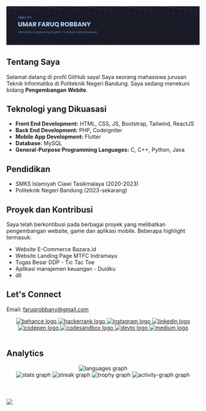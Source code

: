 <img src="https://github.com/ufarqrobbany/ufarqrobbany/blob/main/ProfilGithub.png.png" alt="profil" />

## Tentang Saya
Selamat datang di profil GitHub saya! Saya seorang mahasiswa jurusan Teknik Informatika di Politeknik Negeri Bandung. Saya sedang menekuni bidang **Pengembangan Webite**.

## Teknologi yang Dikuasasi 
- **Front End Development:** HTML, CSS, JS, Bootstrap, Tailwind, ReactJS
- **Back End Development:** PHP, Codeigniter
- **Mobile App Development:** Flutter
- **Database:** MySQL
- **General-Purpose Programming Languages:** C, C++, Python, Java 

## Pendidikan
- SMKS Islamiyah Ciawi Tasikmalaya (2020-2023)
- Politeknik Negeri Bandung (2023-sekarang)

## Proyek dan Kontribusi
Saya telah berkontibusi pada berbagai proyek yang melibatkan pengembangan website, game dan aplikasi mobile. Beberapa highlight termasuk:
- Website E-Commerce Bazara.id
- Website Landing Page MTFC Indramayu
- Tugas Besar DDP - Tic Tac Toe
- Aplikasi manajemen keuangan - Duidku
- dll

## Let's Connect

Email: [faruqrobbany@gmail.com](mailto:faruqrobbany@gmail.com)

<div align="center" style="text-decoration: none">
  <a href="https://www.behance.net/ufarq" target="_blank">
    <img src="https://img.shields.io/static/v1?message=Behance&logo=behance&label=&color=1769ff&logoColor=white&labelColor=&style=for-the-badge" height="30" alt="behance logo"  />
  </a>
  <a href="https://www.hackerrank.com/profile/u_farq" target="_blank">
    <img src="https://img.shields.io/static/v1?message=HackerRank&logo=hackerrank&label=&color=2EC866&logoColor=white&labelColor=&style=for-the-badge" height="30" alt="hackerrank logo"  />
  </a>
  <a href="https://instagram.com/u.farq" target="_blank">
    <img src="https://img.shields.io/static/v1?message=Instagram&logo=instagram&label=&color=E4405F&logoColor=white&labelColor=&style=for-the-badge" height="30" alt="instagram logo"  />
  </a>
  <a href="https://www.linkedin.com/in/umar-faruq-robbany" target="_blank">
    <img src="https://img.shields.io/static/v1?message=LinkedIn&logo=linkedin&label=&color=0077B5&logoColor=white&labelColor=&style=for-the-badge" height="30" alt="linkedin logo"  />
  </a>
  <br/>
  <a href="https://codepen.io/ufarq" target="_blank">
    <img src="https://img.shields.io/static/v1?message=Codepen&logo=codepen&label=&color=000000&logoColor=white&labelColor=&style=for-the-badge" height="30" alt="codepen logo"  />
  </a>
  <a href="https://codesandbox.io/u/ufarqrobbany" target="_blank">
    <img src="https://img.shields.io/static/v1?message=Codesandbox&logo=codesandbox&label=&color=040404&logoColor=DBDBDB&labelColor=&style=for-the-badge" height="30" alt="codesandbox logo"  />
  </a>
  <a href="https://dev.to/ufarqrobbany" target="_blank">
    <img src="https://img.shields.io/static/v1?message=dev.to&logo=dev.to&label=&color=0A0A0A&logoColor=white&labelColor=&style=for-the-badge" height="30" alt="devto logo"  />
  </a>
  <a href="https://medium.com/@faruqrobbany" target="_blank">
    <img src="https://img.shields.io/static/v1?message=Medium&logo=medium&label=&color=12100E&logoColor=white&labelColor=&style=for-the-badge" height="30" alt="medium logo"  />
  </a>
</div>

<br/>

## Analytics

<div align="center">
  <img src="https://github-readme-stats.vercel.app/api/top-langs?username=ufarqrobbany&locale=en&hide_title=true&layout=compact&card_width=320&langs_count=6&theme=tokyonight&hide_border=true&order=2" height="120" alt="languages graph"  />
  <br/>
  <img src="https://github-readme-stats.vercel.app/api?username=ufarqrobbany&hide_title=true&hide_rank=false&show_icons=true&include_all_commits=true&count_private=true&disable_animations=false&theme=tokyonight&locale=en&hide_border=true&order=1" height="120" alt="stats graph"  />
  <img src="https://streak-stats.demolab.com?user=ufarqrobbany&locale=en&mode=daily&theme=tokyonight&hide_border=true&border_radius=5&order=3" height="120" alt="streak graph"  />
  <img src="https://github-profile-trophy.vercel.app?username=ufarqrobbany&theme=tokyonight&column=-1&row=4&margin-w=8&margin-h=8&no-bg=true&no-frame=true&order=4" height="150" alt="trophy graph"  />
  <img src="https://github-readme-activity-graph.vercel.app/graph?username=ufarqrobbany&radius=5&theme=tokyo-night&area=true&order=5&hide_title=true&hide_border=true" height="200" alt="activity-graph graph"  />
</div>

###

<br/>

![](https://komarev.com/ghpvc/?username=ufarqrobbany&style=for-the-badge&color=blue&abbreviated=true&base=400)

